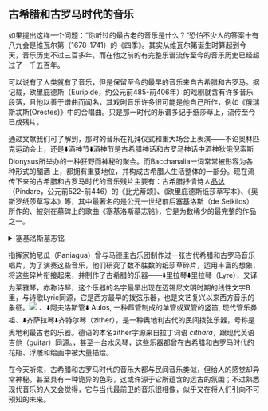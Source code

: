 ## 古希腊和古罗马时代的音乐

如果提出这样一个问题：“你听过的最古老的音乐是什么？”恐怕不少人的答案十有八九会是维瓦尔第（1678-1741）的《四季》。其实从维瓦尔第诞生时算起到今天，音乐历史不过三百多年，而在他之前的有完整乐谱流传至今的音乐历史已经超过了一千五百年。

可以说有了人类就有了音乐，但是保留至今的最早的音乐来自古希腊和古罗马。据记载，欧里庇德斯（Euripide，约公元前485-前406年）的戏剧就含有许多音乐段落，且他以善于谱曲而闻名，其戏剧音乐许多很可能是他自己所作，例如《俄瑞斯忒斯(Orestes)》中的合唱曲。只是那一时代的乐谱多记于纸莎草上，流传至今已成残片。

通过文献我们可了解到，那时的音乐在礼拜仪式和重大场合上表演——不论奥林匹克运动会上，还是<span class="tooltip">⬇️酒神节⬇️<span class="tooltiptext">酒神节是古希腊神话和古罗马神话中酒神狄俄倪索斯Dionysus所举办的一种狂野而神秘的聚会。而Bacchanalia一词常常被形容为各种形式的酗酒</span></span> 上，都拥有重要地位，并构成古希腊人生活整体的一部分。现在流传下来的古希腊和古罗马时代的音乐残片主要有：古希腊抒情诗人[品达](https://zh.wikipedia.org/wiki/%E5%93%81%E8%BE%BE)（Pindare，公元前522-前446）的《比尤蒂颂》、《欧里庇德斯纸莎草写本》、《奥斯罗纸莎草写本》等，其中最著名的是公元一世纪前后塞基洛斯（de Seikilos）所作的、被刻在墓碑上的歌曲《塞基洛斯墓志铭》，它是为数稀少的最完整的作品之一。

<details>
  <summary>塞基洛斯墓志铭</summary>

塞基洛斯墓志铭（Seikilos epitaph）是世界上现存的最古老的完整音乐作品，但其年代不太确定，但似乎是公元1世纪或2世纪。

<iframe frameborder="no" border="0" marginwidth="0" marginheight="0" width=330 height=86 src="//music.163.com/outchain/player?type=2&id=530081&auto=1&height=66&auto=0"></iframe>

这首歌的旋律与歌词一起被记录在古希腊记谱法中，被发现刻在古希腊的特拉勒斯的墓碑上（碑石），该墓碑位于当今土耳其以南的艾登附近，距离以弗所不远。这是一首希腊风格的爱奥尼亚(Ionia地区)之歌，属于Octave specises的弗里几亚(Phrygian)或是Iastian tonos(古希腊的音乐体系)。尽管存在带有记符的早期音乐，但所有音乐都是零散的。塞基洛斯墓志铭的独特之处在于它是一个简短但完整的段落。

注：Ionia - 今土耳其安纳托利亚(小亚细亚半岛)西海岸中部的一个古老地区。

</details>


指挥家帕尼瓜（Paniagua）曾与马德里古乐团制作过一张古代希腊和古罗马音乐唱片，为了演奏这些音乐，他们研究了数不胜数的纸莎草碎片，运用丰富的想象，将这些碎片衔接起来，并制作了古希腊的乐器——<span class="tooltip">⬇️里拉琴⬇️<span class="tooltiptext">里拉琴（Lyre），又译为莱雅琴，亦称诗琴，这个乐器的名字最早出现在迈锡尼文明时期的线性文字B里，与诗歌Lyric同源，它是西方最早的拨弦乐器，也是文艺复兴以来西方音乐的象征。<img src='https://ss1.bdstatic.com/70cFuXSh_Q1YnxGkpoWK1HF6hhy/it/u=2646857522,2455191853&fm=26&gp=0.jpg' /> </span></span>、<span class="tooltip">⬇️阿夫洛斯管⬇️ <span class="tooltiptext">Aulos, 一种芦管制成的单管或双管的竖笛, 现代管乐鼻祖</span></span>、<span class="tooltip">⬇️齐萨拉琴⬇️<span class="tooltiptext">齐特尔琴（zither），是一种奥地利古代的民间拨弦乐器，号称是奥地利最古老的乐器。德语的本名zither字源来自拉丁词语 *cithara*，跟现代英语吉他（guitar）同源。</span></span>，甚至一台水风琴，这些乐器都曾在古希腊和古罗马时代的花瓶、浮雕和绘画中被大量描绘。

在今天听来，古希腊和古罗马时代的音乐大都与民间音乐类似，但给人的感觉却异常神秘，甚至具有一种诡异的色彩，这或许源于它所蕴含的远古的氛围；不过熟悉现代音乐的人又会觉得，它与当代最前卫的音乐很相像，似乎又在将人们引向不可预知的未来。